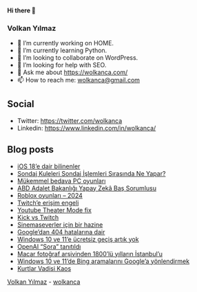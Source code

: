 #### Hi there 👋

### Volkan Yılmaz

- 🔭 I’m currently working on HOME.
- 🌱 I’m currently learning Python.
- 👯 I’m looking to collaborate on WordPress.
- 🤔 I’m looking for help with SEO.
- 💬 Ask me about https://wolkanca.com/
- 📫 How to reach me: wolkanca@gmail.com

## Social
- Twitter: https://twitter.com/wolkanca
- Linkedin: https://www.linkedin.com/in/wolkanca/



## Blog posts
<!-- BLOG-POST-LIST:START -->
- [iOS 18’e dair bilinenler](https://wolkanca.com/ios-18e-dair-bilinenler/)
- [Sondaj Kuleleri Sondaj İşlemleri Sırasında Ne Yapar?](https://wolkanca.com/sondaj-kuleleri-sondaj-islemleri-sirasinda-ne-yapar/)
- [Mükemmel bedava PC oyunları](https://wolkanca.com/mukemmel-bedava-pc-oyunlari/)
- [ABD Adalet Bakanlığı Yapay Zekâ Baş Sorumlusu](https://wolkanca.com/abd-adalet-bakanligi-yapay-zeka-bas-sorumlusu/)
- [Roblox oyunları – 2024](https://wolkanca.com/roblox-oyunlari-2024/)
- [Twitch’e erişim engeli](https://wolkanca.com/twitche-erisim-engeli/)
- [Youtube Theater Mode fix](https://wolkanca.com/youtube-theater-mode-fix/)
- [Kick vs Twitch](https://wolkanca.com/kick-vs-twitch/)
- [Sinemaseverler için bir hazine](https://wolkanca.com/sinemaseverler-icin-bir-hazine/)
- [Google’dan 404 hatalarına dair](https://wolkanca.com/googledan-404-hatalarina-dair/)
- [Windows 10 ve 11’e ücretsiz geçiş artık yok](https://wolkanca.com/windows-10-ve-11e-ucretsiz-gecis-artik-yok/)
- [OpenAI “Sora” tanıtıldı](https://wolkanca.com/openai-sora-tanitildi/)
- [Macar fotoğraf arşivinden 1800’lü yılların İstanbul’u](https://wolkanca.com/macar-fotograf-arsivinden-1800lu-yillarin-istanbulu/)
- [Windows 10 ve 11’de Bing aramalarını Google’a yönlendirmek](https://wolkanca.com/windows-10-ve-11de-bing-aramalarini-googlea-yonlendirmek/)
- [Kurtlar Vadisi Kaos](https://wolkanca.com/kurtlar-vadisi-kaos/)
<!-- BLOG-POST-LIST:END -->


[Volkan Yılmaz](https://volkanyilmaz.com.tr/) - [wolkanca](https://wolkanca.com/)
